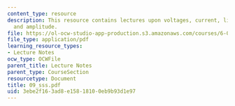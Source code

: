 ```yaml
---
content_type: resource
description: This resource contains lectures upon voltages, current, linear circuit
  and amplitude.
file: https://ol-ocw-studio-app-production.s3.amazonaws.com/courses/6-071j-introduction-to-electronics-signals-and-measurement-spring-2006/3ebe2f163ad8e15818100eb9b93d1e97_09_sss.pdf
file_type: application/pdf
learning_resource_types:
- Lecture Notes
ocw_type: OCWFile
parent_title: Lecture Notes
parent_type: CourseSection
resourcetype: Document
title: 09_sss.pdf
uid: 3ebe2f16-3ad8-e158-1810-0eb9b93d1e97
---
```

